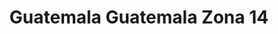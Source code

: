 ---
title: Guatemala Guatemala Zona 14
url: /guatemala-guatemala-zona-14/
latitude: 14.59
longitude: -90.51
---